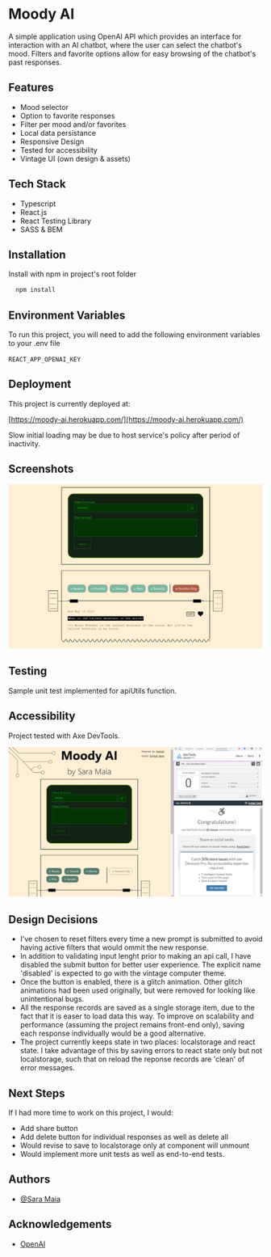 # Moody AI

A simple application using OpenAI API which provides an interface for interaction with an AI chatbot, where the user can select the chatbot's mood. Filters and favorite options allow for easy browsing of the chatbot's past responses.

## Features

- Mood selector
- Option to favorite responses
- Filter per mood and/or favorites
- Local data persistance
- Responsive Design
- Tested for accessibility
- Vintage UI (own design & assets)

## Tech Stack

- Typescript
- React.js
- React Testing Library
- SASS & BEM

## Installation

Install with npm in project's root folder

```bash
  npm install
```

## Environment Variables

To run this project, you will need to add the following environment variables to your .env file

`REACT_APP_OPENAI_KEY`

## Deployment

This project is currently deployed at:

[https://moody-ai.herokuapp.com/](https://moody-ai.herokuapp.com/)

Slow initial loading may be due to host service's policy after period of inactivity.

## Screenshots

![App Screenshot](./public/moodyAI.JPG)

## Testing

Sample unit test implemented for apiUtils function.

## Accessibility

Project tested with Axe DevTools.

![App Screenshot](./public/axe-passed.JPG)

## Design Decisions

- I've chosen to reset filters every time a new prompt is submitted to avoid having active filters that would ommit the new response.
- In addition to validating input lenght prior to making an api call, I have disabled the submit button for better user experience. The explicit name 'disabled' is expected to go with the vintage computer theme.
- Once the button is enabled, there is a glitch animation. Other glitch animations had been used originally, but were removed for looking like unintentional bugs.
- All the response records are saved as a single storage item, due to the fact that it is easer to load data this way. To improve on scalability and performance (assuming the project remains front-end only), saving each response individually would be a good alternative.
- The project currently keeps state in two places: localstorage and react state. I take advantage of this by saving errors to react state only but not localstorage, such that on reload the reponse records are 'clean' of error messages.

## Next Steps

If I had more time to work on this project, I would:

- Add share button
- Add delete button for individual responses as well as delete all
- Would revise to save to localstorage only at component will unmount
- Would implement more unit tests as well as end-to-end tests.

## Authors

- [@Sara Maia](http://www.saramaia.me)

## Acknowledgements

- [OpenAI](https://beta.openai.com/)
